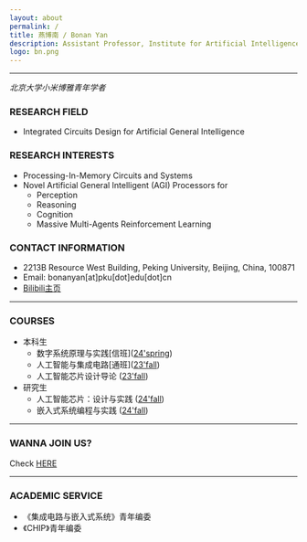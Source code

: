```yaml
---
layout: about
permalink: /
title: 燕博南 / Bonan Yan
description: Assistant Professor, Institute for Artificial Intelligence<br> Peking University
logo: bn.png
---
```


***

*北京大学小米博雅青年学者*

### RESEARCH FIELD
- Integrated Circuits Design for Artificial General Intelligence

### RESEARCH INTERESTS
- Processing-In-Memory Circuits and Systems
- Novel Artificial General Intelligent (AGI) Processors for 
  - Perception
  - Reasoning
  - Cognition
  - Massive Multi-Agents Reinforcement Learning

### CONTACT INFORMATION
- 2213B Resource West Building, Peking University, Beijing, China, 100871
- Email: bonanyan[at]pku[dot]edu[dot]cn
- [Bilibili主页](https://space.bilibili.com/400781891)

---
### COURSES
- 本科生
  - 数字系统原理与实践\[信班\]([24'spring](/digital_logic_lab/))
  - 人工智能与集成电路\[通班\]([23'fall](/aichip2023/))
  - 人工智能芯片设计导论 ([23'fall](/aiic2023/))
- 研究生
  - 人工智能芯片：设计与实践 ([24'fall](/adap24/))
  - 嵌入式系统编程与实践 ([24'fall](/esp24/))

---
### WANNA JOIN US?
Check [HERE](/recruit)

---
### ACADEMIC SERVICE
- 《集成电路与嵌入式系统》青年编委
- 《CHIP》青年编委